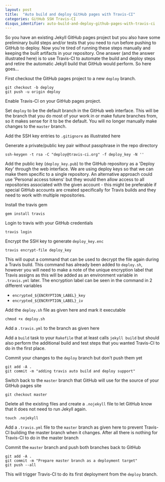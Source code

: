 ```yaml
---
layout: post
title:  "Auto build and deploy GitHub pages with Travis-CI"
categories: GitHub SSH Travis-CI
disqus_identifier: auto-build-and-deploy-github-pages-with-travis-ci
---
```


So you have an existing Jekyll GitHub pages project but you also have some preliminary build steps and/or tests that you need to run before pushing to GitHub to deploy. Now you're tired of running these steps manually and keeping the built artifacts in your repository. One answer (and the answer illustrated here) is to use Travis-CI to automate the build and deploy steps and retire the automatic Jekyll build that GitHub would perform. So here goes...  

First checkout the GitHub pages project to a new `deploy` branch.

```
git checkout -b deploy
git push -u origin deploy
```

Enable Travis-CI on your GitHub pages project.

Set `deploy` to be the default branch in the GitHub web interface. This will be the branch that you do most of your work in or make future branches from, so it makes sense for it to be the default. You will no longer manually make changes to the `master` branch.

Add the SSH key entries to `.gitignore` as illustrated here

<script src="https://gist.github.com/pghalliday/240fe740d523dad21d3f.js?file=gitignore.sh"></script>

Generate a private/public key pair without passphrase in the repo directory

```
ssh-keygen -t rsa -C "deploy@travis-ci.org" -f deploy_key -N ''
```

Add the public key (`deploy_key.pub`) to the GitHub repository as a 'Deploy Key' through the web interface. We are using deploy keys so that we can make them specific to a single repository. An alternative approach could use 'Personal access tokens' but they would then allow access to all repositories associated with the given account - this might be preferable if special GitHub accounts are created specifically for Travis builds and they need to work with multiple repositories.

Install the travis gem

```
gem install travis
```

Login to travis with your GitHub credentials

```
travis login
```

Encrypt the SSH key to generate `deploy_key.enc`

```
travis encrypt-file deploy_key
```

This will ouput a command that can be used to decrypt the file again during a Travis build. This command has already been added to `deploy.sh`, however you will need to make a note of the unique encryption label that Travis assigns as this will be added as an environment variable in `.travis.yml` later. The encryption label can be seen in the command in 2 different variables

- `encrypted_${ENCRYPTION_LABEL}_key`
- `encrypted_${ENCRYPTION_LABEL}_iv`

Add the `deploy.sh` file as given here and mark it executable

<script src="https://gist.github.com/pghalliday/240fe740d523dad21d3f.js?file=auto-build-and-deploy-github-pages-with-travis-ci.sh"></script>

```
chmod +x deploy.sh
```

Add a `.travis.yml` to the branch as given here

<script src="https://gist.github.com/pghalliday/240fe740d523dad21d3f.js?file=deploy.travis.yml"></script>

Add a `build` task to your `Rakefile` that at least calls `jekyll build` but should also perform the additional build and test steps that you wanted Travis-CI to do in the first place.

Commit your changes to the `deploy` branch but don't push them yet

```
git add -A .
git commit -m "adding travis auto build and deploy support"
```

Switch back to the `master` branch that GitHub will use for the source of your GitHub pages site

```
git checkout master
```

Delete all the existing files and create a `.nojekyll` file to let GitHub know that it does not need to run Jekyll again.

```
touch .nojekyll
```

Add a `.travis.yml` file to the `master` branch as given here to prevent Travis-CI building the master branch when it changes. After all there is nothing for Travis-CI to do in the master branch

<script src="https://gist.github.com/pghalliday/240fe740d523dad21d3f.js?file=master.travis.yml"></script>

Commit the `master` branch and push both branches back to GitHub

```
git add -A .
git commit -m "Prepare master branch as a deployment target"
git push --all
```

This will trigger Travis-CI to do its first deployment from the `deploy` branch.

